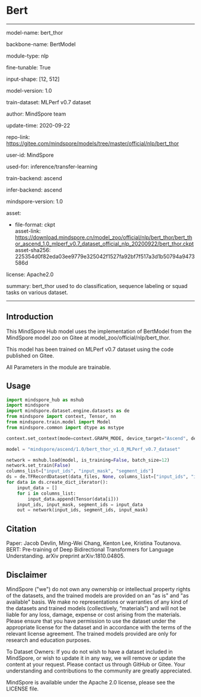 # Bert

---

model-name: bert_thor

backbone-name: BertModel

module-type: nlp

fine-tunable: True

input-shape: [12, 512]

model-version: 1.0

train-dataset: MLPerf v0.7 dataset

author: MindSpore team

update-time: 2020-09-22

repo-link: <https://gitee.com/mindspore/models/tree/master/official/nlp/bert_thor>

user-id: MindSpore

used-for: inference/transfer-learning

train-backend: ascend

infer-backend: ascend

mindspore-version: 1.0

asset:

  -
    file-format: ckpt  
    asset-link: <https://download.mindspore.cn/model_zoo/official/nlp/bert_thor/bert_thor_ascend_1.0_mlperf_v0.7_dataset_official_nlp_20200922/bert_thor.ckpt>  
    asset-sha256: 225354d0f82eda03ee9779e325042f1527fa92bf7f517a3d1b50794a9473586d  

license: Apache2.0

summary: bert_thor used to do classification, sequence labeling or squad tasks on various dataset.

---

## Introduction

This MindSpore Hub model uses the implementation of BertModel from the MindSpore model zoo on Gitee at model_zoo/official/nlp/bert_thor.

This model has been trained on MLPerf v0.7 dataset using the code published on Gitee.

All Parameters in the module are trainable.

## Usage

```python
import mindspore_hub as mshub
import mindspore
import mindspore.dataset.engine.datasets as de
from mindspore import context, Tensor, nn
from mindspore.train.model import Model
from mindspore.common import dtype as mstype

context.set_context(mode=context.GRAPH_MODE, device_target="Ascend", device_id=0)

model = "mindspore/ascend/1.0/bert_thor_v1.0_MLPerf_v0.7_dataset"

network = mshub.load(model, is_training=False, batch_size=12)
network.set_train(False)
columns_list=["input_ids", "input_mask", "segment_ids"]
ds = de.TFRecordDataset(data_files, None, columns_list=["input_ids", "input_mask", "segment_ids"])
for data in ds.create_dict_iterator():
    input_data = []
    for i in columns_list:
        input_data.append(Tensor(data[i]))
    input_ids, input_mask, segment_ids = input_data
    out = network(input_ids, segment_ids, input_mask)
```

## Citation

Paper: Jacob Devlin, Ming-Wei Chang, Kenton Lee, Kristina Toutanova. BERT: Pre-training of Deep Bidirectional Transformers for Language Understanding. arXiv preprint arXiv:1810.04805.

## Disclaimer

MindSpore ("we") do not own any ownership or intellectual property rights of the datasets, and the trained models are provided on an "as is" and "as available" basis. We make no representations or warranties of any kind of the datasets and trained models (collectively, “materials”) and will not be liable for any loss, damage, expense or cost arising from the materials. Please ensure that you have permission to use the dataset under the appropriate license for the dataset and in accordance with the terms of the relevant license agreement. The trained models provided are only for research and education purposes.

To Dataset Owners: If you do not wish to have a dataset included in MindSpore, or wish to update it in any way, we will remove or update the content at your request. Please contact us through GitHub or Gitee. Your understanding and contributions to the community are greatly appreciated.

MindSpore is available under the Apache 2.0 license, please see the LICENSE file.